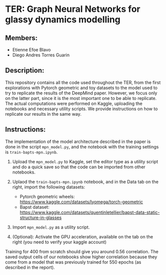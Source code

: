 # TER: Graph Neural Networks for glassy dynamics modelling

## Members:
- Etienne Efoe Blavo
- Diego Andres Torres Guarin

## Description:
This repository contains all the code used throughout the TER, from the first explorations with Pytorch geometric and toy datasets to the model used to try to replicate the results of the DeepMind paper. However, we focus only on the latter part, since it is the most important one to be able to replicate. 
The actual computations were performed on Kaggle, uploading the notebooks and necessary utility scripts. We provide instructions on how to replicate our results in the same way.



## Instructions:
The implementation of the model architecture described in the paper is done in the script `mpn_model.py`, and the notebook with the training settings is `train-bapts-mpn.ipynb`.
1. Upload the `mpn_model.py` to Kaggle, set the editor type as a utility script and do a quick save so that the code can be imported from other notebooks.
2. Uplaod the `train-bapts-mpn.ipynb` notebook, and in the Data tab on the right, import the following datasets:
    - Pytorch geometric wheels: https://www.kaggle.com/datasets/lyomega/torch-geometric
    - Bapst dataset: https://www.kaggle.com/datasets/quentinletellier/bapst-data-static-structure-in-glasses
    


3. Import `mpn_model.py` as a utility script.
4. (Optional): Activate the GPU acceleration, available on the tab on the right (you need to verify your kaggle account)

Training for 400 from scratch should give you around 0.56 correlation. The saved output cells of our notebooks show higher correlation because they come from a model that was previously trained for 550 epochs (as described in the report).